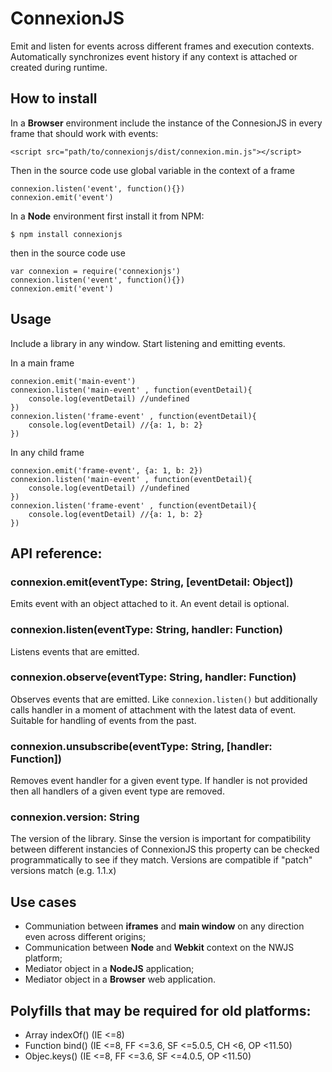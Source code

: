 # ConnexionJS

Emit and listen for events across different frames and execution contexts. Automatically synchronizes event history if any context is attached or created during runtime.

## How to install

In a **Browser** environment include the instance of the ConnesionJS in every frame that should work with events:

	<script src="path/to/connexionjs/dist/connexion.min.js"></script>

Then in the source code use global variable in the context of a frame

	connexion.listen('event', function(){})
	connexion.emit('event')

In a **Node** environment first install it from NPM:

	$ npm install connexionjs

then in the source code use

	var connexion = require('connexionjs')
	connexion.listen('event', function(){})
	connexion.emit('event')

## Usage

Include a library in any window. Start listening and emitting events.

In a main frame

	connexion.emit('main-event')
	connexion.listen('main-event' , function(eventDetail){
		console.log(eventDetail) //undefined
	})
	connexion.listen('frame-event' , function(eventDetail){
		console.log(eventDetail) //{a: 1, b: 2}
	})
	
In any child frame

	connexion.emit('frame-event', {a: 1, b: 2})
	connexion.listen('main-event' , function(eventDetail){
		console.log(eventDetail) //undefined
	})
	connexion.listen('frame-event' , function(eventDetail){
		console.log(eventDetail) //{a: 1, b: 2}
	})

## API reference:

### connexion.emit(eventType: String, [eventDetail: Object])

Emits event with an object attached to it. An event detail is optional.

### connexion.listen(eventType: String, handler: Function)

Listens events that are emitted.

### connexion.observe(eventType: String, handler: Function)

Observes events that are emitted. Like ``connexion.listen()`` but additionally calls handler in a moment of attachment with the latest data of event. Suitable for handling of events from the past.

### connexion.unsubscribe(eventType: String, [handler: Function])

Removes event handler for a given event type. If handler is not provided then all handlers of a given event type are removed.

### connexion.version: String

The version of the library. Sinse the version is important for compatibility between different instancies of ConnexionJS this property can be checked programmatically to see if they match. Versions are compatible if "patch" versions match (e.g. 1.1.x)


## Use cases
- Communiation between **iframes** and **main window** on any direction even across different origins;
- Communication between **Node** and **Webkit** context on the NWJS platform;
- Mediator object in a **NodeJS** application;
- Mediator object in a **Browser** web application.

## Polyfills that may be required for old platforms:
- Array indexOf() (IE <=8)
- Function bind() (IE <=8, FF <=3.6, SF <=5.0.5, CH <6, OP <11.50)
- Objec.keys() (IE <=8, FF <=3.6, SF <=4.0.5, OP <11.50)